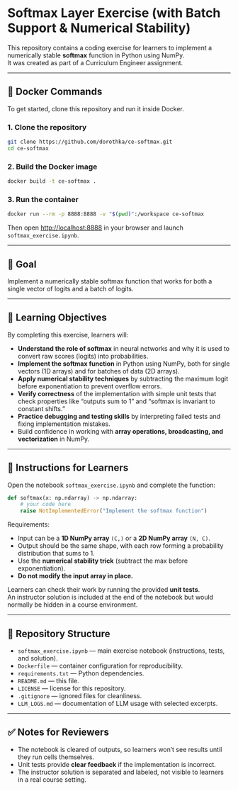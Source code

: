 # Softmax Layer Exercise (with Batch Support & Numerical Stability)

This repository contains a coding exercise for learners to implement a numerically stable **softmax** function in Python using NumPy.  
It was created as part of a Curriculum Engineer assignment.

---

## 🐳 Docker Commands

To get started, clone this repository and run it inside Docker.

### 1. Clone the repository
```bash
git clone https://github.com/dorothka/ce-softmax.git
cd ce-softmax
```

### 2. Build the Docker image
```bash
docker build -t ce-softmax .
```

### 3. Run the container
```bash
docker run --rm -p 8888:8888 -v "$(pwd)":/workspace ce-softmax
```

Then open [http://localhost:8888](http://localhost:8888) in your browser and launch `softmax_exercise.ipynb`.

---

## 🎯 Goal
Implement a numerically stable softmax function that works for both a single vector of logits and a batch of logits.

---

## 🎯 Learning Objectives
By completing this exercise, learners will:  

- **Understand the role of softmax** in neural networks and why it is used to convert raw scores (logits) into probabilities.  
- **Implement the softmax function** in Python using NumPy, both for single vectors (1D arrays) and for batches of data (2D arrays).  
- **Apply numerical stability techniques** by subtracting the maximum logit before exponentiation to prevent overflow errors.  
- **Verify correctness** of the implementation with simple unit tests that check properties like “outputs sum to 1” and “softmax is invariant to constant shifts.”  
- **Practice debugging and testing skills** by interpreting failed tests and fixing implementation mistakes.  
- Build confidence in working with **array operations, broadcasting, and vectorization** in NumPy.  

---

## 📝 Instructions for Learners

Open the notebook `softmax_exercise.ipynb` and complete the function:

```python
def softmax(x: np.ndarray) -> np.ndarray:
    # your code here
    raise NotImplementedError("Implement the softmax function")
```

Requirements:
- Input can be a **1D NumPy array** `(C,)` or a **2D NumPy array** `(N, C)`.  
- Output should be the same shape, with each row forming a probability distribution that sums to 1.  
- Use the **numerical stability trick** (subtract the max before exponentiation).  
- **Do not modify the input array in place.**

Learners can check their work by running the provided **unit tests**.  
An instructor solution is included at the end of the notebook but would normally be hidden in a course environment.

---

## 📂 Repository Structure
- `softmax_exercise.ipynb` — main exercise notebook (instructions, tests, and solution).  
- `Dockerfile` — container configuration for reproducibility.  
- `requirements.txt` — Python dependencies.  
- `README.md` — this file.  
- `LICENSE` — license for this repository.  
- `.gitignore` — ignored files for cleanliness.  
- `LLM_LOGS.md` — documentation of LLM usage with selected excerpts.  

---

## ✅ Notes for Reviewers
- The notebook is cleared of outputs, so learners won’t see results until they run cells themselves.  
- Unit tests provide **clear feedback** if the implementation is incorrect.  
- The instructor solution is separated and labeled, not visible to learners in a real course setting.  
